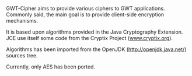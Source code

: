 GWT-Cipher aims to provide various ciphers to GWT applications. Commonly said, the main goal is to provide client-side encryption mechanisms.

It is based upon algorithms provided in the Java Cryptography Extension.
JCE use itself some code from the Cryptix Project (www.cryptix.org).

Algorithms has been imported from the OpenJDK (http://openjdk.java.net/) sources tree.

Currently, only AES has been ported.
